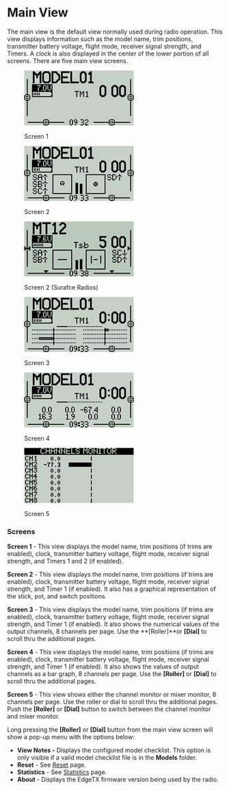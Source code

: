 # Main View

The main view is the default view normally used during radio operation. This view displays information such as the model name, trim positions, transmitter battery voltage, flight mode, receiver signal strength, and Timers. A clock is also displayed in the center of the lower portion of all screens. There are five main view screens.



<div>

<figure><img src="../../.gitbook/assets/bwview1.png" alt=""><figcaption><p>Screen 1</p></figcaption></figure>

 

<figure><img src="../../.gitbook/assets/bwview2.png" alt=""><figcaption><p>Screen 2</p></figcaption></figure>

 

<figure><img src="../../.gitbook/assets/BWScreen6 (1).png" alt=""><figcaption><p>Screen 2 (Surafce Radios)</p></figcaption></figure>

</div>

<div>

<figure><img src="../../.gitbook/assets/bwview3.png" alt=""><figcaption><p>Screen 3</p></figcaption></figure>

 

<figure><img src="../../.gitbook/assets/bwview4.png" alt=""><figcaption><p>Screen 4</p></figcaption></figure>

 

<figure><img src="../../.gitbook/assets/bwview5.png" alt=""><figcaption><p>Screen 5</p></figcaption></figure>

</div>

### Screens

**Screen 1** - This view displays the model name, trim positions (if trims are enabled), clock, transmitter battery voltage, flight mode, receiver signal strength, and Timers 1 and 2 (if enabled).

**Screen 2** - This view displays the model name, trim positions (if trims are enabled), clock,  transmitter battery voltage, flight mode, receiver signal strength, and Timer 1 (if enabled). It also has a graphical representation of the stick, pot, and switch positions.

**Screen 3** - This view displays the model name, trim positions (if trims are enabled), clock,  transmitter battery voltage, flight mode, receiver signal strength, and Timer 1 (if enabled). It also shows the numerical values of the output channels, 8 channels per page. Use the **\[Roller]**or **\[Dial]** to scroll thru the additional pages.&#x20;

**Screen 4** - This view displays the model name, trim positions (if trims are enabled), clock,  transmitter battery voltage, flight mode, receiver signal strength, and Timer 1 (if enabled). It also shows the values of output channels as a bar graph, 8 channels per page. Use the **\[Roller]** or **\[Dial]** to scroll thru the additional pages.&#x20;

**Screen 5** - This view shows either the channel monitor or mixer monitor, 8 channels per page. Use the roller or dial to scroll thru the additional pages. Push the **\[Roller]** or **\[Dial]** button to switch between the channel monitor and mixer monitor.

Long pressing the **\[Roller]** or **\[Dial]** button from the main view screen will show a pop-up menu with the options below:

* **View Notes -** Displays the configured model checklist. This option is only visible if a valid model checklist file is in the **Models** folder.
* **Reset** - See [Reset](reset.md) page.
* **Statistics** - See [Statistics](statistics.md) page.
* **About** - Displays the EdgeTX firmware version being used by the radio.

